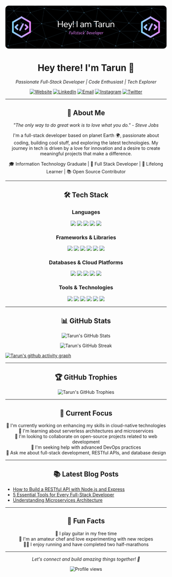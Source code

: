 ![Header](./header.png)

<h1 align="center">Hey there! I'm Tarun 👋</h1>

<p align="center">
  <em>Passionate Full-Stack Developer | Code Enthusiast | Tech Explorer</em>
</p>

<p align="center">
  <a href="https://www.tarunjawla.dev"><img src="https://img.shields.io/badge/-Website-FF7139?style=for-the-badge&logo=Firefox-Browser&logoColor=white" alt="Website"></a>
  <a href="https://www.linkedin.com/in/tarunjawlajaipur/"><img src="https://img.shields.io/badge/-LinkedIn-0077B5?style=for-the-badge&logo=linkedin&logoColor=white" alt="LinkedIn"></a>
  <a href="mailto:tarunjawla2@gmail.com"><img src="https://img.shields.io/badge/-Email-D14836?style=for-the-badge&logo=gmail&logoColor=white" alt="Email"></a>
  <a href="https://www.instagram.com/tarun_jawla/"><img src="https://img.shields.io/badge/-Instagram-E4405F?style=for-the-badge&logo=instagram&logoColor=white" alt="Instagram"></a>
  <a href="https://twitter.com/tarun_jawla"><img src="https://img.shields.io/badge/-Twitter-1DA1F2?style=for-the-badge&logo=twitter&logoColor=white" alt="Twitter"></a>
</p>

---

<h2 align="center">🚀 About Me</h2>

<p align="center">
  <em>"The only way to do great work is to love what you do." - Steve Jobs</em>
</p>

<p align="center">
  I'm a full-stack developer based on planet Earth 🌍, passionate about coding, building cool stuff, and exploring the latest technologies. My journey in tech is driven by a love for innovation and a desire to create meaningful projects that make a difference.
</p>

<p align="center">
  🎓 Information Technology Graduate | 💼 Full Stack Developer | 🌱 Lifelong Learner | 📚 Open Source Contributor
</p>

---

<h2 align="center">🛠️ Tech Stack</h2>

<h3 align="center">Languages</h3>
<p align="center">
  <img src="https://img.shields.io/badge/-Java-007396?style=for-the-badge&logo=java&logoColor=white" />
  <img src="https://img.shields.io/badge/-Python-3776AB?style=for-the-badge&logo=python&logoColor=white" />
  <img src="https://img.shields.io/badge/-JavaScript-F7DF1E?style=for-the-badge&logo=javascript&logoColor=black" />
  <img src="https://img.shields.io/badge/-TypeScript-3178C6?style=for-the-badge&logo=typescript&logoColor=white" />
  <img src="https://img.shields.io/badge/-C/C++-00599C?style=for-the-badge&logo=c%2B%2B&logoColor=white" />
</p>

<h3 align="center">Frameworks & Libraries</h3>
<p align="center">
  <img src="https://img.shields.io/badge/-React-61DAFB?style=for-the-badge&logo=react&logoColor=black" />
  <img src="https://img.shields.io/badge/-Node.js-339933?style=for-the-badge&logo=node.js&logoColor=white" />
  <img src="https://img.shields.io/badge/-NestJS-E0234E?style=for-the-badge&logo=nestjs&logoColor=white" />
  <img src="https://img.shields.io/badge/-Spring%20Boot-6DB33F?style=for-the-badge&logo=spring&logoColor=white" />
  <img src="https://img.shields.io/badge/-Vue.js-4FC08D?style=for-the-badge&logo=vue.js&logoColor=white" />
  <img src="https://img.shields.io/badge/-Express.js-000000?style=for-the-badge&logo=express&logoColor=white" />
</p>

<h3 align="center">Databases & Cloud Platforms</h3>
<p align="center">
  <img src="https://img.shields.io/badge/-MySQL-4479A1?style=for-the-badge&logo=mysql&logoColor=white" />
  <img src="https://img.shields.io/badge/-PostgreSQL-336791?style=for-the-badge&logo=postgresql&logoColor=white" />
  <img src="https://img.shields.io/badge/-MongoDB-47A248?style=for-the-badge&logo=mongodb&logoColor=white" />
  <img src="https://img.shields.io/badge/-AWS-232F3E?style=for-the-badge&logo=amazon-aws&logoColor=white" />
  <img src="https://img.shields.io/badge/-Google%20Cloud-4285F4?style=for-the-badge&logo=google-cloud&logoColor=white" />
</p>

<h3 align="center">Tools & Technologies</h3>
<p align="center">
  <img src="https://img.shields.io/badge/-Linux-FCC624?style=for-the-badge&logo=linux&logoColor=black" />
  <img src="https://img.shields.io/badge/-Git-F05032?style=for-the-badge&logo=git&logoColor=white" />
  <img src="https://img.shields.io/badge/-Docker-2496ED?style=for-the-badge&logo=docker&logoColor=white" />
  <img src="https://img.shields.io/badge/-Kubernetes-326CE5?style=for-the-badge&logo=kubernetes&logoColor=white" />
  <img src="https://img.shields.io/badge/-GraphQL-E10098?style=for-the-badge&logo=graphql&logoColor=white" />
  <img src="https://img.shields.io/badge/-Redux-764ABC?style=for-the-badge&logo=redux&logoColor=white" />
</p>

---

<h2 align="center">📊 GitHub Stats</h2>

<p align="center">
  <img src="https://github-readme-stats.vercel.app/api?username=tarun2001jawla&show_icons=true&theme=radical" alt="Tarun's GitHub Stats" />
</p>

<p align="center">
  <img src="https://github-readme-streak-stats.herokuapp.com/?user=tarun2001jawla&theme=radical" alt="Tarun's GitHub Streak" />
</p>

[![Tarun's github activity graph](https://github-readme-activity-graph.vercel.app/graph?username=tarun2001jawla&theme=react-dark)](https://github.com/tarun2001jawla/github-readme-activity-graph)

---

<h2 align="center">🏆 GitHub Trophies</h2>

<p align="center">
  <img src="https://github-profile-trophy.vercel.app/?username=tarun2001jawla&theme=darkhub&no-frame=true&row=1&column=7" alt="Tarun's GitHub Trophies" />
</p>

---

<h2 align="center">🎯 Current Focus</h2>

<p align="center">
  🔭 I'm currently working on enhancing my skills in cloud-native technologies<br>
  🌱 I'm learning about serverless architectures and microservices<br>
  👯 I'm looking to collaborate on open-source projects related to web development<br>
  🤔 I'm seeking help with advanced DevOps practices<br>
  💬 Ask me about full-stack development, RESTful APIs, and database design
</p>

---

<h2 align="center">📚 Latest Blog Posts</h2>

<!-- BLOG-POST-LIST:START -->
- [How to Build a RESTful API with Node.js and Express](https://www.tarunjawla.dev/blog/build-restful-api-nodejs-express)
- [5 Essential Tools for Every Full-Stack Developer](https://www.tarunjawla.dev/blog/essential-tools-full-stack-developer)
- [Understanding Microservices Architecture](https://www.tarunjawla.dev/blog/understanding-microservices-architecture)
<!-- BLOG-POST-LIST:END -->

---

<h2 align="center">🎉 Fun Facts</h2>

<p align="center">
  🎸 I play guitar in my free time<br>
  🍳 I'm an amateur chef and love experimenting with new recipes<br>
  🏃‍♂️ I enjoy running and have completed two half-marathons
</p>

---

<p align="center">
  <em>Let's connect and build amazing things together! 🚀</em>
</p>

<p align="center">
  <img src="https://komarev.com/ghpvc/?username=tarun2001jawla&label=Profile%20views&color=0e75b6&style=flat" alt="Profile views" />
</p>
